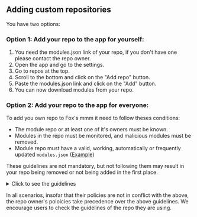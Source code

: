 ## Adding custom repositories

You have two options:

### Option 1: Add your repo to the app for yourself:

1. You need the modules.json link of your repo, if you don't have one please contact the repo owner.
2. Open the app and go to the settings.
3. Go to repos at the top.
4. Scroll to the bottom and click on the "Add repo" button.
5. Paste the modules.json link and click on the "Add" button.
6. You can now download modules from your repo.

### Option 2: Add your repo to the app for everyone:

To add you own repo to Fox's mmm it need to follow theses conditions:

- The module repo or at least one of it's owners must be known.
- Modules in the repo must be monitored, and malicious modules must be removed.
- Module repo must have a valid, working, automatically or frequently updated `modules.json`
  ([Example](https://github.com/Magisk-Modules-Alt-Repo/json/blob/main/modules.json))

These guidelines are not mandatory, but not following them may result in your repo being removed or
not being added in the first place.
<details>
<summary>Click to see the guidelines</summary>

- Repos must process and take-down off their repo module where it's removal was provably
  requested by
  their
  original author
- Repos may not collect and/or distribute any personally identifiable data (including IP
  addresses) without
  informing
  users
  that they do so and offering a way to opt out
- Modules owners must be aware that their modules are being hosted on the repository and/or have a
  way to remove their modules from the repository
- Modules owners must be aware of any change made of the distributed version of their modules.
- Repos should make an effort to keep users safe, via a review process, or by using a
  whitelist/blacklist

</details>

In all scenarios, insofar that their policies are not in conflict with the above, the repo owner's
poloicies take precedence over the above guidelines. We encourage users to check the guidelines of
the repo they are using.